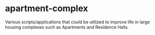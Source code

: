 # apartment-complex
Various scripts/applications that could be utilized to improve life in large housing complexes such as Apartments and Residence Halls.
